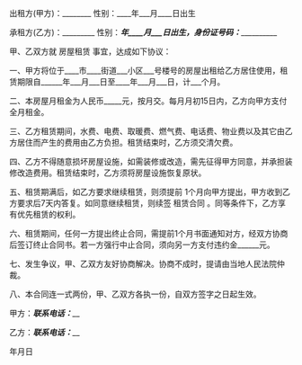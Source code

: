 
 


出租方(甲方)：________ 性别：____年___月____日出生


承租方(乙方)：_________ 性别：_____年____月___日出生，身份证号码：_______________


甲、乙双方就
房屋租赁
事宜，达成如下协议：


一、甲方将位于____市____街道___小区___号楼号的房屋出租给乙方居住使用，租赁期限自______年___月___日至____年___月___日，计___个月。


二、本房屋月租金为人民币_____元，按月交。每月月初15日内，乙方向甲方支付全月租金。


三、乙方租赁期间，水费、电费、取暖费、燃气费、电话费、物业费以及其它由乙方居住而产生的费用由乙方负担。租赁结束时，乙方须交清欠费。


四、乙方不得随意损坏房屋设施，如需装修或改造，需先征得甲方同意，并承担装修改造费用。租赁结束时，乙方须将房屋设施恢复原状。


五、租赁期满后，如乙方要求继续租赁，则须提前 1个月向甲方提出，甲方收到乙方要求后7天内答复。如同意继续租赁，则续签
租赁合同
。同等条件下，乙方享有优先租赁的权利。


六、租赁期间，任何一方提出终止合同，需提前1个月书面通知对方，经双方协商后签订终止合同书。若一方强行中止合同，须向另一方支付违约金______元。


七、发生争议，甲、乙双方友好协商解决。协商不成时，提请由当地人民法院仲裁。


八、本合同连一式两份，甲、乙双方各执一份，自双方签字之日起生效。


甲方：_____________联系电话：_______________


乙方：_____________联系电话：_______________


年月日
 


 

 
 
 
 
 
  


  
 

  


  


  
 
 
 
 

